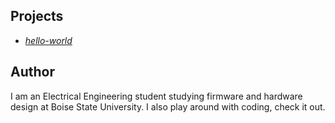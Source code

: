 ## Projects
* [_hello-world_](https://github.com/justindbarrett/hello-world)

## Author
I am an Electrical Engineering student studying firmware and hardware design at Boise State University. I also play around with coding, check it out.


